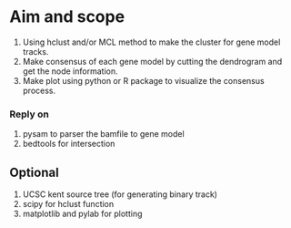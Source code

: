 # Aim and scope
1. Using hclust and/or MCL method to make the cluster for gene model tracks.
2. Make consensus of each gene model by cutting the dendrogram and get the node information.
3. Make plot using python or R package to visualize the consensus process.



### Reply on
1. pysam to parser the bamfile to gene model
2. bedtools for intersection


## Optional
1. UCSC kent source tree (for generating binary track)
2. scipy for hclust function
3. matplotlib and pylab for plotting
